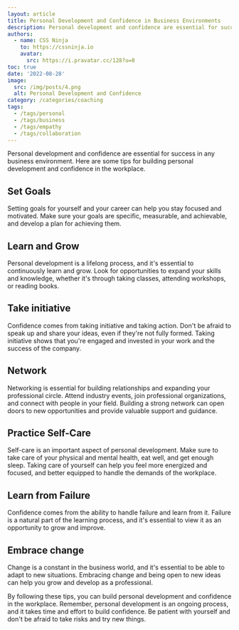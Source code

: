```yaml
---
layout: article
title: Personal Development and Confidence in Business Environments
description: Personal development and confidence are essential for success in any business environment. Here are some tips for building personal development and confidence in the workplace.
authors:
  - name: CSS Ninja
    to: https://cssninja.io
    avatar:
      src: https://i.pravatar.cc/128?u=0
toc: true
date: '2022-08-28'
image:
  src: /img/posts/4.png
  alt: Personal Development and Confidence
category: /categories/coaching
tags:
  - /tags/personal
  - /tags/business
  - /tags/empathy
  - /tags/collaboration
---
```


Personal development and confidence are essential for success in any business environment. Here are some tips for building personal development and confidence in the workplace.

## Set Goals
Setting goals for yourself and your career can help you stay focused and motivated. Make sure your goals are specific, measurable, and achievable, and develop a plan for achieving them.

## Learn and Grow
Personal development is a lifelong process, and it's essential to continuously learn and grow. Look for opportunities to expand your skills and knowledge, whether it's through taking classes, attending workshops, or reading books.

## Take initiative
Confidence comes from taking initiative and taking action. Don't be afraid to speak up and share your ideas, even if they're not fully formed. Taking initiative shows that you're engaged and invested in your work and the success of the company.

## Network
Networking is essential for building relationships and expanding your professional circle. Attend industry events, join professional organizations, and connect with people in your field. Building a strong network can open doors to new opportunities and provide valuable support and guidance.

## Practice Self-Care
Self-care is an important aspect of personal development. Make sure to take care of your physical and mental health, eat well, and get enough sleep. Taking care of yourself can help you feel more energized and focused, and better equipped to handle the demands of the workplace.

## Learn from Failure
Confidence comes from the ability to handle failure and learn from it. Failure is a natural part of the learning process, and it's essential to view it as an opportunity to grow and improve.

## Embrace change
Change is a constant in the business world, and it's essential to be able to adapt to new situations. Embracing change and being open to new ideas can help you grow and develop as a professional.

By following these tips, you can build personal development and confidence in the workplace. Remember, personal development is an ongoing process, and it takes time and effort to build confidence. Be patient with yourself and don't be afraid to take risks and try new things.


